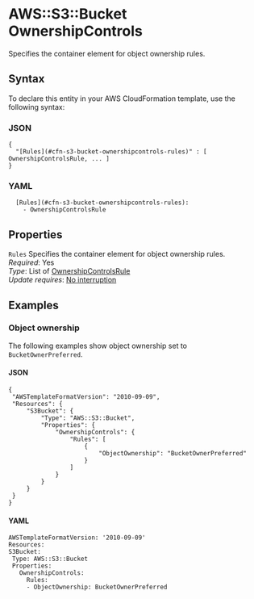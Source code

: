 # AWS::S3::Bucket OwnershipControls<a name="aws-properties-s3-bucket-ownershipcontrols"></a>

Specifies the container element for object ownership rules\.

## Syntax<a name="aws-properties-s3-bucket-ownershipcontrols-syntax"></a>

To declare this entity in your AWS CloudFormation template, use the following syntax:

### JSON<a name="aws-properties-s3-bucket-ownershipcontrols-syntax.json"></a>

```
{
  "[Rules](#cfn-s3-bucket-ownershipcontrols-rules)" : [ OwnershipControlsRule, ... ]
}
```

### YAML<a name="aws-properties-s3-bucket-ownershipcontrols-syntax.yaml"></a>

```
  [Rules](#cfn-s3-bucket-ownershipcontrols-rules): 
    - OwnershipControlsRule
```

## Properties<a name="aws-properties-s3-bucket-ownershipcontrols-properties"></a>

`Rules`  <a name="cfn-s3-bucket-ownershipcontrols-rules"></a>
Specifies the container element for object ownership rules\.  
*Required*: Yes  
*Type*: List of [OwnershipControlsRule](aws-properties-s3-bucket-ownershipcontrolsrule.md)  
*Update requires*: [No interruption](https://docs.aws.amazon.com/AWSCloudFormation/latest/UserGuide/using-cfn-updating-stacks-update-behaviors.html#update-no-interrupt)

## Examples<a name="aws-properties-s3-bucket-ownershipcontrols--examples"></a>



### Object ownership<a name="aws-properties-s3-bucket-ownershipcontrols--examples--Object_ownership"></a>

The following examples show object ownership set to `BucketOwnerPreferred`\.

#### JSON<a name="aws-properties-s3-bucket-ownershipcontrols--examples--Object_ownership--json"></a>

```
{
 "AWSTemplateFormatVersion": "2010-09-09",
 "Resources": {
     "S3Bucket": {
         "Type": "AWS::S3::Bucket",
         "Properties": {
             "OwnershipControls": {
                 "Rules": [
                     {
                         "ObjectOwnership": "BucketOwnerPreferred"
                     }
                 ]
             }
         }
     }
 }
}
```

#### YAML<a name="aws-properties-s3-bucket-ownershipcontrols--examples--Object_ownership--yaml"></a>

```
AWSTemplateFormatVersion: '2010-09-09'
Resources:
S3Bucket:
 Type: AWS::S3::Bucket
 Properties:
   OwnershipControls:
     Rules:
     - ObjectOwnership: BucketOwnerPreferred
```